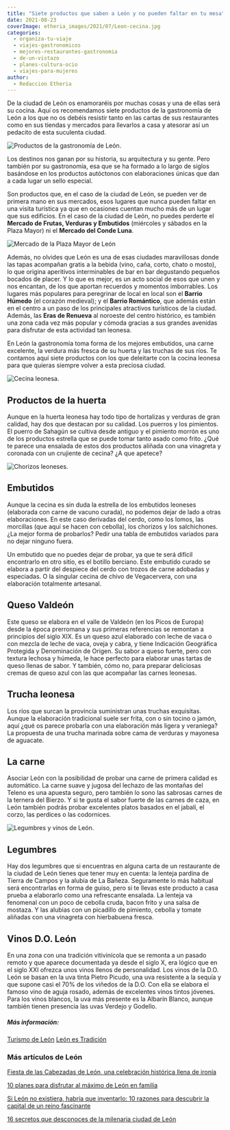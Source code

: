 ```yaml
---
title: "Siete productos que saben a León y no pueden faltar en tu mesa"
date: 2021-08-23
coverImage: etheria_images/2021/07/Leon-cecina.jpg
categories: 
  - organiza-tu-viaje
  - viajes-gastronomicos
  - mejores-restaurantes-gastronomia
  - de-un-vistazo
  - planes-cultura-ocio
  - viajes-para-mujeres
author: 
  - Redaccion Etheria
---
```


De la ciudad de León os enamoraréis por muchas cosas y una de ellas será su cocina. Aquí os recomendamos siete productos de la gastronomía de León a los que no os debéis resistir tanto en las cartas de sus restaurantes como en sus tiendas y mercados para llevarlos a casa y atesorar así un pedacito de esta suculenta ciudad.

![Productos de la gastronomía de León.](etheria_images/2021/07/Leon-productos.jpg "Productos de la gastronomía de León.")

Los destinos nos ganan por su historia, su arquitectura y su gente. Pero también por su 
gastronomía, esa que se ha formado a lo largo de siglos basándose en los productos 
autóctonos con elaboraciones únicas que dan a cada lugar un sello especial. 

Son productos que, en el caso de la ciudad de León, se pueden ver de primera mano en sus 
mercados, esos lugares que nunca pueden faltar en una visita turística ya que en 
ocasiones cuentan mucho más de un lugar que sus edificios. En el caso de la ciudad de 
León, no puedes perderte el **Mercado de Frutas, Verduras y Embutidos** (miércoles y 
sábados en la Plaza Mayor) ni el **Mercado del Conde Luna**. 

![Mercado de la Plaza Mayor de León](etheria_images/2021/07/Leon-Mercado-Plaza-Mayor.jpg "Mercado de la Plaza Mayor.")

Además, no olvides que León es una de esas ciudades maravillosas donde las tapas 
acompañan gratis a la bebida (vino, caña, corto, chato o mosto), lo que origina 
aperitivos interminables de bar en bar degustando pequeños bocados de placer. Y lo que 
es mejor, es un acto social de esos que unen y nos encantan, de los que aportan 
recuerdos y momentos imborrables. Los lugares más populares para peregrinar de local en 
local son el **Barrio Húmedo** (el corazón medieval); y el **Barrio Romántico**, que 
además están en el centro a un paso de los principales atractivos turísticos de la 
ciudad. Además, las **Eras de Renueva** al noroeste del centro histórico, es también una 
zona cada vez más popular y cómoda gracias a sus grandes avenidas para disfrutar de esta 
actividad tan leonesa. 

En León la gastronomía toma forma de los mejores embutidos, una carne excelente, la 
verdura más fresca de su huerta y las truchas de sus ríos. Te contamos aquí siete 
productos con los que deleitarte con la cocina leonesa para que quieras siempre volver a 
esta preciosa ciudad. 

![Cecina leonesa.](etheria_images/2021/07/Leon-cecina.jpg "Cecina leonesa.")

## Productos de la huerta

Aunque en la huerta leonesa hay todo tipo de hortalizas y verduras de gran calidad, hay 
dos que destacan por su calidad. Los puerros y los pimientos. El puerro de Sahagún se 
cultiva desde antiguo y el pimiento morrón es uno de los productos estrella que se puede 
tomar tanto asado como frito. ¿Qué te parece una ensalada de estos dos productos aliñada 
con una vinagreta y coronada con un crujiente de cecina? ¿A que apetece? 

![Chorizos leoneses.](etheria_images/2021/07/Leon-Chorizo-683x1024.jpg "Chorizos leoneses.")

## Embutidos

Aunque la cecina es sin duda la estrella de los embutidos leoneses (elaborada con carne 
de vacuno curada), no podemos dejar de lado a otras elaboraciones. En este caso 
derivadas del cerdo, como los lomos, las morcillas (que aquí se hacen con cebolla), los 
chorizos y los salchichones. ¿La mejor forma de probarlos? Pedir una tabla de embutidos 
variados para no dejar ninguno fuera. 

Un embutido que no puedes dejar de probar, ya que te será difícil encontrarlo en otro 
sitio, es el botillo berciano. Este embutido curado se elabora a partir del despiece del 
cerdo con trozos de carne adobadas y especiadas. O la singular cecina de chivo de 
Vegacervera, con una elaboración totalmente artesanal. 

## Queso Valdeón

Este queso se elabora en el valle de Valdeón (en los Picos de Europa) desde la época 
prerromana y sus primeras referencias se remontan a principios del siglo XIX. Es un 
queso azul elaborado con leche de vaca o con mezcla de leche de vaca, oveja y cabra, y 
tiene Indicación Geográfica Protegida y Denominación de Origen. Su sabor a queso fuerte, 
pero con textura lechosa y húmeda, le hace perfecto para elaborar unas tartas de queso 
llenas de sabor. Y también, cómo no, para preparar deliciosas cremas de queso azul con 
las que acompañar las carnes leonesas. 

## Trucha leonesa

Los ríos que surcan la provincia suministran unas truchas exquisitas. Aunque la 
elaboración tradicional suele ser frita, con o sin tocino o jamón, aquí ¿qué os parece 
probarla con una elaboración más ligera y veraniega? La propuesta de una trucha marinada 
sobre cama de verduras y mayonesa de aguacate. 

## La carne

Asociar León con la posibilidad de probar una carne de primera calidad es automático. La 
carne suave y jugosa del lechazo de las montañas del Teleno es una apuesta seguro, pero 
también lo sono las sabrosas carnes de la ternera del Bierzo. Y si te gusta el sabor 
fuerte de las carnes de caza, en León también podrás probar excelentes platos basados en 
el jabalí, el corzo, las perdices o las codornices. 

![Legumbres y vinos de León.](etheria_images/2021/07/leon-Legumbres-Vinos.jpg "Legumbres y vinos de León.")

## Legumbres

Hay dos legumbres que si encuentras en alguna carta de un restaurante de la ciudad de 
León tienes que tener muy en cuenta: la lenteja pardina de Tierra de Campos y la alubia 
de La Bañeza. Seguramente lo más habitual será encontrarlas en forma de guiso, pero si 
te llevas este producto a casa prueba a elaborarlo como una refrescante ensalada. La 
lenteja va fenomenal con un poco de cebolla cruda, bacon frito y una salsa de mostaza. Y 
las alubias con un picadillo de pimiento, cebolla y tomate aliñadas con una vinagreta 
con hierbabuena fresca. 

## Vinos D.O. León

En una zona con una tradición vitivinícola que se remonta a un pasado remoto y que 
aparece documentada ya desde el siglo X, era lógico que en el siglo XXI ofrezca unos 
vinos llenos de personalidad. Los vinos de la D.O. León se basan en la uva tinta Pietro 
Picudo, una uva resistente a la sequía y que supone casi el 70% de los viñedos de la 
D.O. Con ella se elabora el famoso vino de aguja rosado, además de excelentes vinos 
tintos jóvenes. Para los vinos blancos, la uva más presente es la Albarín Blanco, aunque 
también tienen presencia las uvas Verdejo y Godello. 

##### Más información:

[Turismo de León](https://leon.es/) [León es 
Tradición](https://www.leonestradicion.com/) 

### Más artículos de León

[Fiesta de las Cabezadas de León, una celebración histórica llena de 
ironía](https://etheriamagazine.com/2021/04/23/que-es-la-fiesta-de-las-cabezadas-de-leon/) 

[10 planes para disfrutar al máximo de León en 
familia](https://etheriamagazine.com/2021/07/05/10-planes-para-disfrutar-de-leon-en-familia/) 

[Si León no existiera, habría que inventarlo: 10 razones para descubrir la capital de un 
reino 
fascinante](https://etheriamagazine.com/2020/12/28/10-razones-para-descubrir-leon-una-capital-unica-y-diferente/) 

[16 secretos que desconoces de la milenaria ciudad de 
León](https://etheriamagazine.com/2020/12/16/16-lugares-secretos-y-leyendas-de-leon-capital/)
